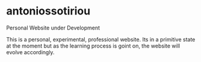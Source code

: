 # antoniossotiriou
Personal Website under Development

This is a personal, experimental, professional website.
Its in a primitive state at the moment but as the learning process is goint on,
the website will evolve accordingly.
